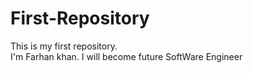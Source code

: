 # First-Repository
This is my first repository.
<br>
I'm Farhan khan.
I will become future SoftWare Engineer
